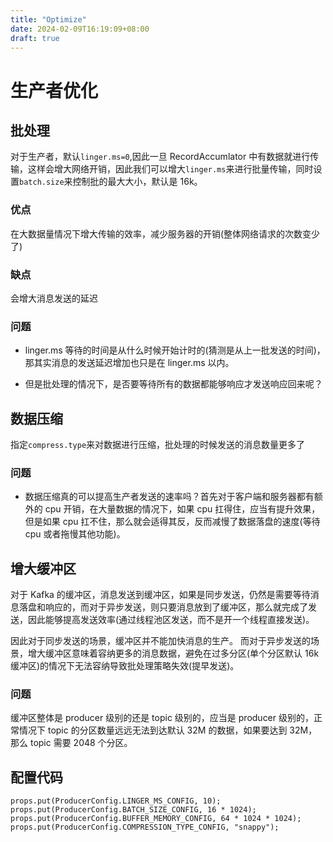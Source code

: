 ```yaml
---
title: "Optimize"
date: 2024-02-09T16:19:09+08:00
draft: true
---
```


# 生产者优化

## 批处理

对于生产者，默认`linger.ms=0`,因此一旦 RecordAccumlator 中有数据就进行传输，这样会增大网络开销，因此我们可以增大`linger.ms`来进行批量传输，同时设置`batch.size`来控制批的最大大小，默认是 16k。

### 优点

在大数据量情况下增大传输的效率，减少服务器的开销(整体网络请求的次数变少了)

### 缺点

会增大消息发送的延迟

### 问题

- linger.ms 等待的时间是从什么时候开始计时的(猜测是从上一批发送的时间)，那其实消息的发送延迟增加也只是在 linger.ms 以内。

- 但是批处理的情况下，是否要等待所有的数据都能够响应才发送响应回来呢？

## 数据压缩

指定`compress.type`来对数据进行压缩，批处理的时候发送的消息数量更多了

### 问题

- 数据压缩真的可以提高生产者发送的速率吗？首先对于客户端和服务器都有额外的 cpu 开销，在大量数据的情况下，如果 cpu 扛得住，应当有提升效果，但是如果 cpu 扛不住，那么就会适得其反，反而减慢了数据落盘的速度(等待 cpu 或者拖慢其他功能)。

## 增大缓冲区

对于 Kafka 的缓冲区，消息发送到缓冲区，如果是同步发送，仍然是需要等待消息落盘和响应的，而对于异步发送，则只要消息放到了缓冲区，那么就完成了发送，因此能够提高发送效率(通过线程池区发送，而不是开一个线程直接发送)。

因此对于同步发送的场景，缓冲区并不能加快消息的生产。
而对于异步发送的场景，增大缓冲区意味着容纳更多的消息数据，避免在过多分区(单个分区默认 16k 缓冲区)的情况下无法容纳导致批处理策略失效(提早发送)。

### 问题

缓冲区整体是 producer 级别的还是 topic 级别的，应当是 producer 级别的，正常情况下 topic 的分区数量远远无法到达默认 32M 的数据，如果要达到 32M，那么 topic 需要 2048 个分区。

## 配置代码

```
props.put(ProducerConfig.LINGER_MS_CONFIG, 10);
props.put(ProducerConfig.BATCH_SIZE_CONFIG, 16 * 1024);
props.put(ProducerConfig.BUFFER_MEMORY_CONFIG, 64 * 1024 * 1024);
props.put(ProducerConfig.COMPRESSION_TYPE_CONFIG, "snappy");
```